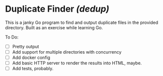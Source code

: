 # Duplicate Finder _(dedup)_

This is a janky Go program to find and output duplicate files in the provided directory. Built as an exercise while learning Go.

To Do:
 - [ ] Pretty output
 - [ ] Add support for multiple directories with concurrency
 - [ ] Add docker config
 - [ ] Add basic HTTP server to render the results into HTML, maybe.
 - [ ] Add tests, probably.